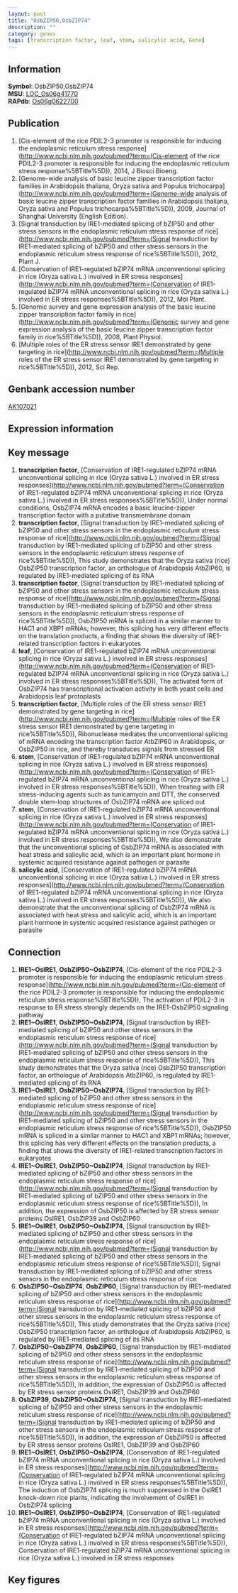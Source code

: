 ```yaml
---
layout: post
title: "OsbZIP50,OsbZIP74"
description: ""
category: genes
tags: [transcription factor, leaf, stem, salicylic acid, Gene]
---
```


## Information
__Symbol__: OsbZIP50,OsbZIP74  
__MSU__: [LOC_Os06g41770](http://rice.plantbiology.msu.edu/cgi-bin/ORF_infopage.cgi?orf=LOC_Os06g41770)  
__RAPdb__: [Os06g0622700](http://rapdb.dna.affrc.go.jp/viewer/gbrowse_details/irgsp1?name=Os06g0622700)  

## Publication
1. [Cis-element of the rice PDIL2-3 promoter is responsible for inducing the endoplasmic reticulum stress response](http://www.ncbi.nlm.nih.gov/pubmed?term=(Cis-element of the rice PDIL2-3 promoter is responsible for inducing the endoplasmic reticulum stress response%5BTitle%5D)), 2014, J Biosci Bioeng.
2. [Genome-wide analysis of basic leucine zipper transcription factor families in Arabidopsis thaliana, Oryza sativa and Populus trichocarpa](http://www.ncbi.nlm.nih.gov/pubmed?term=(Genome-wide analysis of basic leucine zipper transcription factor families in Arabidopsis thaliana, Oryza sativa and Populus trichocarpa%5BTitle%5D)), 2009, Journal of Shanghai University (English Edition).
3. [Signal transduction by IRE1-mediated splicing of bZIP50 and other stress sensors in the endoplasmic reticulum stress response of rice](http://www.ncbi.nlm.nih.gov/pubmed?term=(Signal transduction by IRE1-mediated splicing of bZIP50 and other stress sensors in the endoplasmic reticulum stress response of rice%5BTitle%5D)), 2012, Plant J.
4. [Conservation of IRE1-regulated bZIP74 mRNA unconventional splicing in rice (Oryza sativa L.) involved in ER stress responses](http://www.ncbi.nlm.nih.gov/pubmed?term=(Conservation of IRE1-regulated bZIP74 mRNA unconventional splicing in rice (Oryza sativa L.) involved in ER stress responses%5BTitle%5D)), 2012, Mol Plant.
5. [Genomic survey and gene expression analysis of the basic leucine zipper transcription factor family in rice](http://www.ncbi.nlm.nih.gov/pubmed?term=(Genomic survey and gene expression analysis of the basic leucine zipper transcription factor family in rice%5BTitle%5D)), 2008, Plant Physiol.
6. [Multiple roles of the ER stress sensor IRE1 demonstrated by gene targeting in rice](http://www.ncbi.nlm.nih.gov/pubmed?term=(Multiple roles of the ER stress sensor IRE1 demonstrated by gene targeting in rice%5BTitle%5D)), 2012, Sci Rep.

## Genbank accession number
[AK107021](http://www.ncbi.nlm.nih.gov/nuccore/AK107021)

## Expression information

## Key message
1. __transcription factor__, [Conservation of IRE1-regulated bZIP74 mRNA unconventional splicing in rice (Oryza sativa L.) involved in ER stress responses](http://www.ncbi.nlm.nih.gov/pubmed?term=(Conservation of IRE1-regulated bZIP74 mRNA unconventional splicing in rice (Oryza sativa L.) involved in ER stress responses%5BTitle%5D)),  Under normal conditions, OsbZIP74 mRNA encodes a basic leucine-zipper transcription factor with a putative transmembrane domain
2. __transcription factor__, [Signal transduction by IRE1-mediated splicing of bZIP50 and other stress sensors in the endoplasmic reticulum stress response of rice](http://www.ncbi.nlm.nih.gov/pubmed?term=(Signal transduction by IRE1-mediated splicing of bZIP50 and other stress sensors in the endoplasmic reticulum stress response of rice%5BTitle%5D)),  This study demonstrates that the Oryza sativa (rice) OsbZIP50 transcription factor, an orthologue of Arabidopsis AtbZIP60, is regulated by IRE1-mediated splicing of its RNA
3. __transcription factor__, [Signal transduction by IRE1-mediated splicing of bZIP50 and other stress sensors in the endoplasmic reticulum stress response of rice](http://www.ncbi.nlm.nih.gov/pubmed?term=(Signal transduction by IRE1-mediated splicing of bZIP50 and other stress sensors in the endoplasmic reticulum stress response of rice%5BTitle%5D)),  OsbZIP50 mRNA is spliced in a similar manner to HAC1 and XBP1 mRNAs; however, this splicing has very different effects on the translation products, a finding that shows the diversity of IRE1-related transcription factors in eukaryotes
4. __leaf__, [Conservation of IRE1-regulated bZIP74 mRNA unconventional splicing in rice (Oryza sativa L.) involved in ER stress responses](http://www.ncbi.nlm.nih.gov/pubmed?term=(Conservation of IRE1-regulated bZIP74 mRNA unconventional splicing in rice (Oryza sativa L.) involved in ER stress responses%5BTitle%5D)),  The activated form of OsbZIP74 has transcriptional activation activity in both yeast cells and Arabidopsis leaf protoplasts
5. __transcription factor__, [Multiple roles of the ER stress sensor IRE1 demonstrated by gene targeting in rice](http://www.ncbi.nlm.nih.gov/pubmed?term=(Multiple roles of the ER stress sensor IRE1 demonstrated by gene targeting in rice%5BTitle%5D)),  Ribonuclease mediates the unconventional splicing of mRNA encoding the transcription factor AtbZIP60 in Arabidopsis, or OsbZIP50 in rice, and thereby transduces signals from stressed ER
6. __stem__, [Conservation of IRE1-regulated bZIP74 mRNA unconventional splicing in rice (Oryza sativa L.) involved in ER stress responses](http://www.ncbi.nlm.nih.gov/pubmed?term=(Conservation of IRE1-regulated bZIP74 mRNA unconventional splicing in rice (Oryza sativa L.) involved in ER stress responses%5BTitle%5D)),  When treating with ER stress-inducing agents such as tunicamycin and DTT, the conserved double stem-loop structures of OsbZIP74 mRNA are spliced out
7. __stem__, [Conservation of IRE1-regulated bZIP74 mRNA unconventional splicing in rice (Oryza sativa L.) involved in ER stress responses](http://www.ncbi.nlm.nih.gov/pubmed?term=(Conservation of IRE1-regulated bZIP74 mRNA unconventional splicing in rice (Oryza sativa L.) involved in ER stress responses%5BTitle%5D)),  We also demonstrate that the unconventional splicing of OsbZIP74 mRNA is associated with heat stress and salicylic acid, which is an important plant hormone in systemic acquired resistance against pathogen or parasite
8. __salicylic acid__, [Conservation of IRE1-regulated bZIP74 mRNA unconventional splicing in rice (Oryza sativa L.) involved in ER stress responses](http://www.ncbi.nlm.nih.gov/pubmed?term=(Conservation of IRE1-regulated bZIP74 mRNA unconventional splicing in rice (Oryza sativa L.) involved in ER stress responses%5BTitle%5D)),  We also demonstrate that the unconventional splicing of OsbZIP74 mRNA is associated with heat stress and salicylic acid, which is an important plant hormone in systemic acquired resistance against pathogen or parasite

## Connection
1. __IRE1~OsIRE1__, __OsbZIP50~OsbZIP74__, [Cis-element of the rice PDIL2-3 promoter is responsible for inducing the endoplasmic reticulum stress response](http://www.ncbi.nlm.nih.gov/pubmed?term=(Cis-element of the rice PDIL2-3 promoter is responsible for inducing the endoplasmic reticulum stress response%5BTitle%5D)),  The activation of PDIL2-3 in response to ER stress strongly depends on the IRE1-OsbZIP50 signaling pathway
2. __IRE1~OsIRE1__, __OsbZIP50~OsbZIP74__, [Signal transduction by IRE1-mediated splicing of bZIP50 and other stress sensors in the endoplasmic reticulum stress response of rice](http://www.ncbi.nlm.nih.gov/pubmed?term=(Signal transduction by IRE1-mediated splicing of bZIP50 and other stress sensors in the endoplasmic reticulum stress response of rice%5BTitle%5D)),  This study demonstrates that the Oryza sativa (rice) OsbZIP50 transcription factor, an orthologue of Arabidopsis AtbZIP60, is regulated by IRE1-mediated splicing of its RNA
3. __IRE1~OsIRE1__, __OsbZIP50~OsbZIP74__, [Signal transduction by IRE1-mediated splicing of bZIP50 and other stress sensors in the endoplasmic reticulum stress response of rice](http://www.ncbi.nlm.nih.gov/pubmed?term=(Signal transduction by IRE1-mediated splicing of bZIP50 and other stress sensors in the endoplasmic reticulum stress response of rice%5BTitle%5D)),  OsbZIP50 mRNA is spliced in a similar manner to HAC1 and XBP1 mRNAs; however, this splicing has very different effects on the translation products, a finding that shows the diversity of IRE1-related transcription factors in eukaryotes
4. __IRE1~OsIRE1__, __OsbZIP50~OsbZIP74__, [Signal transduction by IRE1-mediated splicing of bZIP50 and other stress sensors in the endoplasmic reticulum stress response of rice](http://www.ncbi.nlm.nih.gov/pubmed?term=(Signal transduction by IRE1-mediated splicing of bZIP50 and other stress sensors in the endoplasmic reticulum stress response of rice%5BTitle%5D)),  In addition, the expression of OsbZIP50 is affected by ER stress sensor proteins OsIRE1, OsbZIP39 and OsbZIP60
5. __IRE1~OsIRE1__, __OsbZIP50~OsbZIP74__, [Signal transduction by IRE1-mediated splicing of bZIP50 and other stress sensors in the endoplasmic reticulum stress response of rice](http://www.ncbi.nlm.nih.gov/pubmed?term=(Signal transduction by IRE1-mediated splicing of bZIP50 and other stress sensors in the endoplasmic reticulum stress response of rice%5BTitle%5D)), Signal transduction by IRE1-mediated splicing of bZIP50 and other stress sensors in the endoplasmic reticulum stress response of rice
6. __OsbZIP50~OsbZIP74__, __OsbZIP60__, [Signal transduction by IRE1-mediated splicing of bZIP50 and other stress sensors in the endoplasmic reticulum stress response of rice](http://www.ncbi.nlm.nih.gov/pubmed?term=(Signal transduction by IRE1-mediated splicing of bZIP50 and other stress sensors in the endoplasmic reticulum stress response of rice%5BTitle%5D)),  This study demonstrates that the Oryza sativa (rice) OsbZIP50 transcription factor, an orthologue of Arabidopsis AtbZIP60, is regulated by IRE1-mediated splicing of its RNA
7. __OsbZIP50~OsbZIP74__, __OsbZIP60__, [Signal transduction by IRE1-mediated splicing of bZIP50 and other stress sensors in the endoplasmic reticulum stress response of rice](http://www.ncbi.nlm.nih.gov/pubmed?term=(Signal transduction by IRE1-mediated splicing of bZIP50 and other stress sensors in the endoplasmic reticulum stress response of rice%5BTitle%5D)),  In addition, the expression of OsbZIP50 is affected by ER stress sensor proteins OsIRE1, OsbZIP39 and OsbZIP60
8. __OsbZIP39__, __OsbZIP50~OsbZIP74__, [Signal transduction by IRE1-mediated splicing of bZIP50 and other stress sensors in the endoplasmic reticulum stress response of rice](http://www.ncbi.nlm.nih.gov/pubmed?term=(Signal transduction by IRE1-mediated splicing of bZIP50 and other stress sensors in the endoplasmic reticulum stress response of rice%5BTitle%5D)),  In addition, the expression of OsbZIP50 is affected by ER stress sensor proteins OsIRE1, OsbZIP39 and OsbZIP60
9. __IRE1~OsIRE1__, __OsbZIP50~OsbZIP74__, [Conservation of IRE1-regulated bZIP74 mRNA unconventional splicing in rice (Oryza sativa L.) involved in ER stress responses](http://www.ncbi.nlm.nih.gov/pubmed?term=(Conservation of IRE1-regulated bZIP74 mRNA unconventional splicing in rice (Oryza sativa L.) involved in ER stress responses%5BTitle%5D)),  The induction of OsbZIP74 splicing is much suppressed in the OsIRE1 knock-down rice plants, indicating the involvement of OsIRE1 in OsbZIP74 splicing
10. __IRE1~OsIRE1__, __OsbZIP50~OsbZIP74__, [Conservation of IRE1-regulated bZIP74 mRNA unconventional splicing in rice (Oryza sativa L.) involved in ER stress responses](http://www.ncbi.nlm.nih.gov/pubmed?term=(Conservation of IRE1-regulated bZIP74 mRNA unconventional splicing in rice (Oryza sativa L.) involved in ER stress responses%5BTitle%5D)), Conservation of IRE1-regulated bZIP74 mRNA unconventional splicing in rice (Oryza sativa L.) involved in ER stress responses

## Key figures


